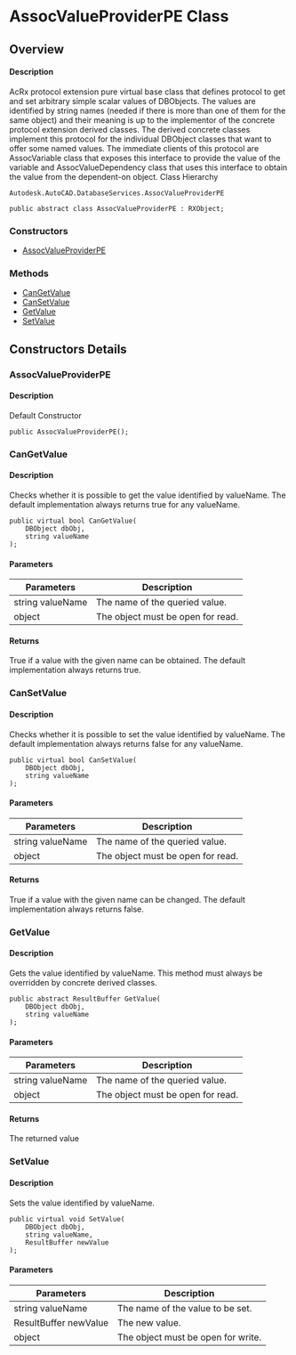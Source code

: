 # AssocValueProviderPE Class

## Overview

#### Description
AcRx protocol extension pure virtual base class that defines protocol to get and set arbitrary simple scalar values of DBObjects. The values are identified by string names (needed if there is more than one of them for the same object) and their meaning is up to the implementor of the concrete protocol extension derived classes. 
The derived concrete classes implement this protocol for the individual DBObject classes that want to offer some named values. The immediate clients of this protocol are AssocVariable class that exposes this interface to provide the value of the variable and AssocValueDependency class that uses this interface to obtain the value from the dependent-on object.
Class Hierarchy
```text
Autodesk.AutoCAD.DatabaseServices.AssocValueProviderPE
```

```text
public abstract class AssocValueProviderPE : RXObject;
```

### Constructors

- [AssocValueProviderPE](#assocvalueproviderpe)

### Methods

- [CanGetValue](#cangetvalue)
- [CanSetValue](#cansetvalue)
- [GetValue](#getvalue)
- [SetValue](#setvalue)


## Constructors Details

### AssocValueProviderPE

#### Description
Default Constructor
```text
public AssocValueProviderPE();
```

### CanGetValue

#### Description
Checks whether it is possible to get the value identified by valueName. The default implementation always returns true for any valueName.
```text
public virtual bool CanGetValue(
    DBObject dbObj, 
    string valueName
);
```

#### Parameters

| Parameters | Description |
| --- | --- |
| string valueName | The name of the queried value. |
| object | The object must be open for read. |

#### Returns
True if a value with the given name can be obtained. The default implementation always returns true.
### CanSetValue

#### Description
Checks whether it is possible to set the value identified by valueName. The default implementation always returns false for any valueName.
```text
public virtual bool CanSetValue(
    DBObject dbObj, 
    string valueName
);
```

#### Parameters

| Parameters | Description |
| --- | --- |
| string valueName | The name of the queried value. |
| object | The object must be open for read. |

#### Returns
True if a value with the given name can be changed. The default implementation always returns false.
### GetValue

#### Description
Gets the value identified by valueName. This method must always be overridden by concrete derived classes.
```text
public abstract ResultBuffer GetValue(
    DBObject dbObj, 
    string valueName
);
```

#### Parameters

| Parameters | Description |
| --- | --- |
| string valueName | The name of the queried value. |
| object | The object must be open for read. |

#### Returns
The returned value
### SetValue

#### Description
Sets the value identified by valueName.
```text
public virtual void SetValue(
    DBObject dbObj, 
    string valueName, 
    ResultBuffer newValue
);
```

#### Parameters

| Parameters | Description |
| --- | --- |
| string valueName | The name of the value to be set. |
| ResultBuffer newValue | The new value. |
| object | The object must be open for write. |

